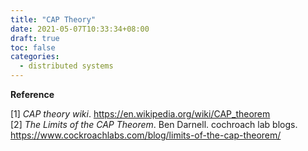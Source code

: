 ```yaml
---
title: "CAP Theory"
date: 2021-05-07T10:33:34+08:00
draft: true
toc: false
categories:
  - distributed systems
---
```

**Reference**

  [1] *CAP theory wiki*. https://en.wikipedia.org/wiki/CAP_theorem  
  [2] *The Limits of the CAP Theorem*. Ben Darnell. cochroach lab blogs. https://www.cockroachlabs.com/blog/limits-of-the-cap-theorem/ 
